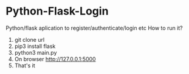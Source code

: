 # Python-Flask-Login
Python/flask aplication to register/authenticate/login etc
How to run it?
1. git clone url
2. pip3 install flask
3. python3 main.py
4. On browser http://127.0.0.1:5000
5. That's it
